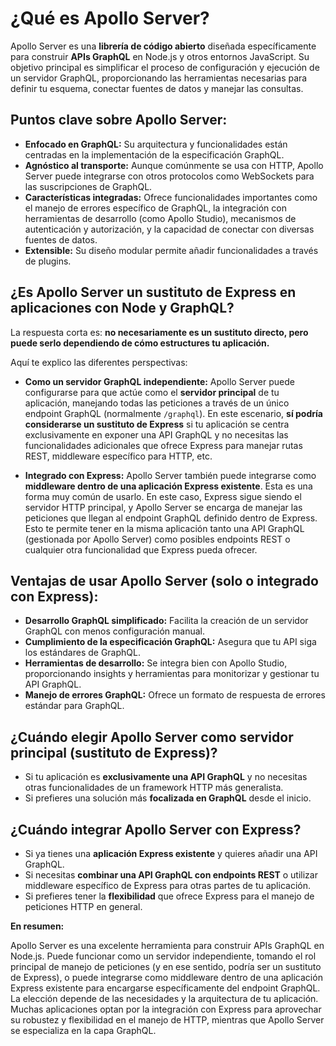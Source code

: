 # **¿Qué es Apollo Server?**

Apollo Server es una **librería de código abierto** diseñada específicamente para construir **APIs GraphQL** en Node.js y otros entornos JavaScript. Su objetivo principal es simplificar el proceso de configuración y ejecución de un servidor GraphQL, proporcionando las herramientas necesarias para definir tu esquema, conectar fuentes de datos y manejar las consultas.

## **Puntos clave sobre Apollo Server:**

* **Enfocado en GraphQL:** Su arquitectura y funcionalidades están centradas en la implementación de la especificación GraphQL.
* **Agnóstico al transporte:** Aunque comúnmente se usa con HTTP, Apollo Server puede integrarse con otros protocolos como WebSockets para las suscripciones de GraphQL.
* **Características integradas:** Ofrece funcionalidades importantes como el manejo de errores específico de GraphQL, la integración con herramientas de desarrollo (como Apollo Studio), mecanismos de autenticación y autorización, y la capacidad de conectar con diversas fuentes de datos.
* **Extensible:** Su diseño modular permite añadir funcionalidades a través de plugins.

## **¿Es Apollo Server un sustituto de Express en aplicaciones con Node y GraphQL?**

La respuesta corta es: **no necesariamente es un sustituto directo, pero puede serlo dependiendo de cómo estructures tu aplicación.**

Aquí te explico las diferentes perspectivas:

* **Como un servidor GraphQL independiente:** Apollo Server puede configurarse para que actúe como el **servidor principal** de tu aplicación, manejando todas las peticiones a través de un único endpoint GraphQL (normalmente `/graphql`). En este escenario, **sí podría considerarse un sustituto de Express** si tu aplicación se centra exclusivamente en exponer una API GraphQL y no necesitas las funcionalidades adicionales que ofrece Express para manejar rutas REST, middleware específico para HTTP, etc.

* **Integrado con Express:** Apollo Server también puede integrarse como **middleware dentro de una aplicación Express existente**. Esta es una forma muy común de usarlo. En este caso, Express sigue siendo el servidor HTTP principal, y Apollo Server se encarga de manejar las peticiones que llegan al endpoint GraphQL definido dentro de Express. Esto te permite tener en la misma aplicación tanto una API GraphQL (gestionada por Apollo Server) como posibles endpoints REST o cualquier otra funcionalidad que Express pueda ofrecer.

## **Ventajas de usar Apollo Server (solo o integrado con Express):**

* **Desarrollo GraphQL simplificado:** Facilita la creación de un servidor GraphQL con menos configuración manual.
* **Cumplimiento de la especificación GraphQL:** Asegura que tu API siga los estándares de GraphQL.
* **Herramientas de desarrollo:** Se integra bien con Apollo Studio, proporcionando insights y herramientas para monitorizar y gestionar tu API GraphQL.
* **Manejo de errores GraphQL:** Ofrece un formato de respuesta de errores estándar para GraphQL.

## **¿Cuándo elegir Apollo Server como servidor principal (sustituto de Express)?**

* Si tu aplicación es **exclusivamente una API GraphQL** y no necesitas otras funcionalidades de un framework HTTP más generalista.
* Si prefieres una solución más **focalizada en GraphQL** desde el inicio.

## **¿Cuándo integrar Apollo Server con Express?**

* Si ya tienes una **aplicación Express existente** y quieres añadir una API GraphQL.
* Si necesitas **combinar una API GraphQL con endpoints REST** o utilizar middleware específico de Express para otras partes de tu aplicación.
* Si prefieres tener la **flexibilidad** que ofrece Express para el manejo de peticiones HTTP en general.

**En resumen:**

Apollo Server es una excelente herramienta para construir APIs GraphQL en Node.js. Puede funcionar como un servidor independiente, tomando el rol principal de manejo de peticiones (y en ese sentido, podría ser un sustituto de Express), o puede integrarse como middleware dentro de una aplicación Express existente para encargarse específicamente del endpoint GraphQL. La elección depende de las necesidades y la arquitectura de tu aplicación. Muchas aplicaciones optan por la integración con Express para aprovechar su robustez y flexibilidad en el manejo de HTTP, mientras que Apollo Server se especializa en la capa GraphQL.
